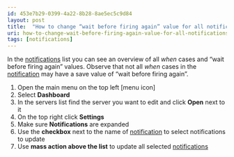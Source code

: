 ```yaml
---
id: 453e7b29-0399-4a22-8b28-8ae5ec5c9d84
layout: post
title:  "How to change “wait before firing again” value for all notifications at once?"
uri: how-to-change-wait-before-firing-again-value-for-all-notifications-at-once
tags: [notifications]
---
```


In the [notifications](f7277d70-7b35-489b-b378-009a690e0a3f) list you can see an overview of all _when_ cases and “wait before firing again” values. Observe that not all _when_ cases in the [notification](f7277d70-7b35-489b-b378-009a690e0a3f) may have a save value of “wait before firing again”.

<!-- more -->

1.  Open the main menu on the top left \[menu icon\]
2.  Select **Dashboard**
3.  In the servers list find the server you want to edit and click **Open** next to it
4.  On the top right click **Settings**
5.  Make sure **Notifications** are expanded
6.  Use the **checkbox** next to the name of [notification](f7277d70-7b35-489b-b378-009a690e0a3f) to select notifications to update
7.  Use **mass action above the list** to update all selected [notifications](f7277d70-7b35-489b-b378-009a690e0a3f)